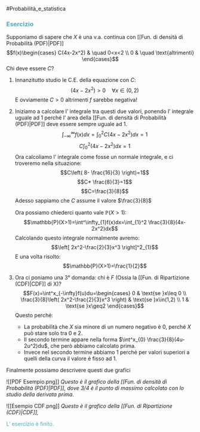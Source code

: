 #Probabilità_e_statistica 
### <font color="#4bacc6">Esercizio</font>
Supponiamo di sapere che $X$ è una v.a. continua con [[Fun. di densità di Probabilità (PDF)|PDF]]
$$f(x)\begin{cases}
C(4x-2x^2) & \quad 0<x<2 \\
0 & \quad \text{altrimenti}
\end{cases}$$
Chi deve essere $C$?

1. Innanzitutto studio le C.E. della equazione con $C$:
$$(4x-2x^2)>0\quad \forall x\in(0,2)$$
      E ovviamente $C>0$ altrimenti $f$ sarebbe negativa!
      
2. Iniziamo a calcolare l’ integrale tra questi due valori, ponendo l’ integrale uguale ad 1 perché l’ area della [[Fun. di densità di Probabilità (PDF)|PDF]] deve essere sempre uguale ad 1.
$$\int^\infty_{-\infty}f(x)dx=\int^2_{0}C(4x-2x^2)dx=1$$
$$C\int^2_{0}(4x-2x^2)dx=1$$
     Ora calcoliamo l’ integrale come fosse un normale integrale, e ci troveremo nella situazione:
     $$C\left( 8- \frac{16}{3} \right)=1$$
     $$C* \frac{8}{3}=1$$
     $$C=\frac{3}{8}$$
     Adesso sappiamo che $C$ assume il valore $\frac{3}{8}$

     Ora possiamo chiederci quanto vale $\mathbb{P}(X>1)$:
     $$\mathbb{P}(X>1)=\int^\infty_{1}f(x)dx=\int_{1}^2 \frac{3}{8}(4x-2x^2)dx$$
     Calcolando questo integrale normalmente avremo:
     $$\left[ 2x^2-\frac{2}{3}x^3 \right]^2_{1}$$
     E una volta risolto:
     $$\mathbb{P}(X>1)=\frac{1}{2}$$
3. Ora ci poniamo una 3° domanda: chi è $F$ (Ossia la [[Fun. di Ripartizione (CDF)|CDF]] di X)?
$$F(x)=\int^x_{-\infty}f(u)du=\begin{cases}
0  &  \text{se }x\leq 0 \\
\frac{3}{8}\left( 2x^2-\frac{2}{3}x^3 \right) & \text{se }x\in(1,2) \\
1 & \text{se }x\geq2 
\end{cases}$$
     Questo perché:
     - La probabilità che $X$ sia minore di un numero negativo è 0, perché $X$ può stare solo tra 0 e 2.
     - Il secondo termine appare nella forma $\int^x_{0} \frac{3}{8}(4u-2u^2)du$, che però abbiamo calcolato prima.
     - Invece nel secondo termine abbiamo 1 perché per valori superiori a quelli della curva il valore è fisso ad 1.

Finalmente possiamo descrivere questi due grafici

![[PDF Esempio.png]]
*Questo è il grafico della [[Fun. di densità di Probabilità (PDF)|PDF]], dove 3/4 è il punto di massimo calcolato con lo studio della derivata prima*.

![[Esempio CDF.png]]
*Questo è il grafico della [[Fun. di Ripartizione (CDF)|CDF]],*

<font color="#4bacc6">L’ esercizio è finito.</font>